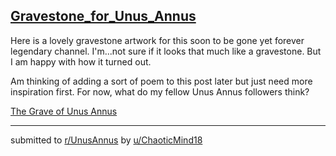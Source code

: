 ## [Gravestone_for_Unus_Annus](https://www.reddit.com/r/UnusAnnus/comments/jrr4nu/gravestone_for_unus_annus/)
Here is a lovely gravestone artwork for this soon to be gone yet forever legendary channel. I'm...not sure if it looks that much like a gravestone. But I am happy with how it turned out.

Am thinking of adding a sort of poem to this post later but just need more inspiration first. For now, what do my fellow Unus Annus followers think?

[The Grave of Unus Annus](https://preview.redd.it/cdqxtur6xfy51.jpg?width=3024&format=pjpg&auto=webp&s=9b6bce48e9ec3f09c43f615ddd0ca0980afc53d6)

---

submitted to [r/UnusAnnus](https://www.reddit.com/r/UnusAnnus) by [u/ChaoticMind18](https://www.reddit.com/user/ChaoticMind18)
